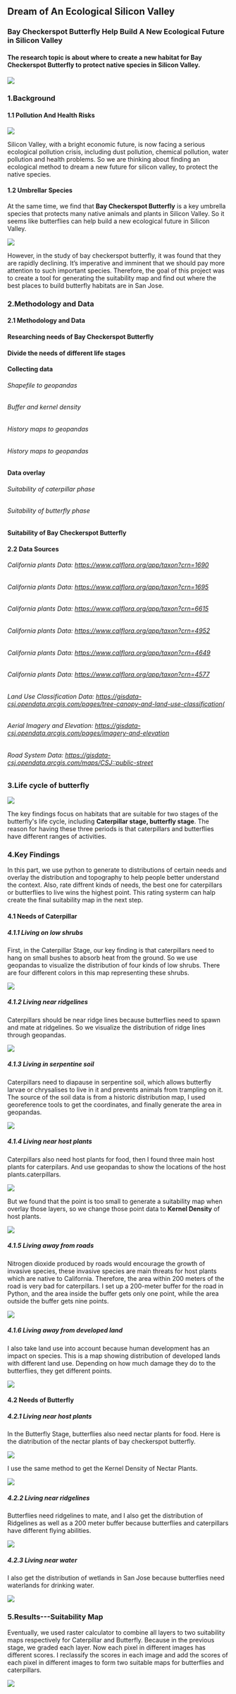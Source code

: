 ## Dream of An Ecological Silicon Valley
### Bay Checkerspot Butterfly Help Build A New Ecological Future in Silicon Valley
#### The research topic is about where to create a new habitat for Bay Checkerspot Butterfly to protect native species in Silicon Valley.
![](https://raw.githubusercontent.com/sendu123/project_CYPLAN255/gh-pages/drawings/cover.png)

### 1.Background
#### 1.1 Pollution And Health Risks
![](https://raw.githubusercontent.com/sendu123/project_CYPLAN255/gh-pages/drawings/background.png)

Silicon Valley, with a bright economic future, is now facing a serious ecological pollution crisis, including dust pollution, chemical pollution, water pollution and health problems. So we are thinking about finding an ecological method to dream a new future for silicon valley, to protect the native species.

#### 1.2 Umbrellar Species
At the same time, we find that **Bay Checkerspot Butterfly** is a key umbrella species that protects many native animals and plants in Silicon Valley. So it seems like butterflies can help build a new ecological future in Silicon Valley. 

![](https://raw.githubusercontent.com/sendu123/project_CYPLAN255/gh-pages/drawings/umbrella.png)

However, in the study of bay checkerspot butterfly, it was found that they are rapidly declining. It’s imperative and imminent that we should pay more attention to such important species. Therefore, the goal of this project was to create a tool for generating the suitability map and find out where the best places to build butterfly habitats are in San Jose. 

### 2.Methodology and Data
#### 2.1 Methodology and Data
#### Researching needs of Bay Checkerspot Butterfly
#### Divide the needs of different life stages
#### Collecting data
###### Shapefile to geopandas
###### Buffer and kernel density
###### History maps to geopandas
###### History maps to geopandas
#### Data overlay
###### Suitability of caterpillar phase
###### Suitability of butterfly phase
#### Suitability of Bay Checkerspot Butterfly
#### 2.2 Data Sources
###### California plants Data: https://www.calflora.org/app/taxon?crn=1690
###### California plants Data: https://www.calflora.org/app/taxon?crn=1695
###### California plants Data: https://www.calflora.org/app/taxon?crn=6615
###### California plants Data: https://www.calflora.org/app/taxon?crn=4952
###### California plants Data: https://www.calflora.org/app/taxon?crn=4649
###### California plants Data: https://www.calflora.org/app/taxon?crn=4577
###### Land Use Classification Data: https://gisdata-csj.opendata.arcgis.com/pages/tree-canopy-and-land-use-classification(
###### Aerial Imagery and Elevation: https://gisdata-csj.opendata.arcgis.com/pages/imagery-and-elevation
###### Road System Data: https://gisdata-csj.opendata.arcgis.com/maps/CSJ::public-street

### 3.Life cycle of butterfly
![](https://raw.githubusercontent.com/sendu123/project_CYPLAN255/gh-pages/drawings/life.png)

The key findings focus on habitats that are suitable for two stages of the butterfly's life cycle, including **Caterpillar stage, butterfly stage**. The reason for having these three periods is that caterpillars and butterflies have different ranges of activities.

### 4.Key Findings
In this part, we use python to generate to distributions of certain needs and overlay the distribution and topography to help people better understand the context. Also, rate diffrent kinds of needs, the best one for caterpillars or butterflies to live wins the highest point. This rating systerm can halp create the final suitability map in the next step.

#### 4.1 Needs of Caterpillar
##### 4.1.1 Living on low shrubs
First, in the Caterpillar Stage, our key finding is that caterpillars need to hang on small bushes to absorb heat from the ground. So we use geopandas to visualize the distribution of four kinds of low shrubs. There are four different colors in this map representing these shrubs. 

![](https://raw.githubusercontent.com/sendu123/project_CYPLAN255/gh-pages/drawings/c_shrub2.png) 

##### 4.1.2 Living near ridgelines
Caterpillars should be near ridge lines because butterflies need to spawn and mate at ridgelines. So we visualize the distribution of ridge lines through geopandas.

![](https://raw.githubusercontent.com/sendu123/project_CYPLAN255/gh-pages/drawings/c_ridge1.png) 

##### 4.1.3 Living in serpentine soil

Caterpillars need to diapause in serpentine soil, which allows butterfly larvae or chrysalises to live in it and prevents animals from trampling on it. The source of the soil data is from a historic distribution map, I used georeference tools to get the coordinates, and finally generate the area in geopandas.

![](https://raw.githubusercontent.com/sendu123/project_CYPLAN255/gh-pages/drawings/c_soil3.png) 

##### 4.1.4 Living near host plants
Caterpillars also need host plants for food, then I found three main host plants for caterpilars. And use geopandas to show the locations of the host plants.caterpillars.

![](https://raw.githubusercontent.com/sendu123/project_CYPLAN255/gh-pages/drawings/cater%20plant.png)

But we found that the point is too small to generate a suitability map when overlay those layers, so we change those point data to **Kernel Density** of host plants.

![](https://raw.githubusercontent.com/sendu123/project_CYPLAN255/gh-pages/drawings/c_plant4.png) 

##### 4.1.5 Living away from roads
Nitrogen dioxide produced by roads would encourage the growth of invasive species, these invasive species are main threats for host plants which are native to California. Therefore, the area within 200 meters of the road is very bad for caterpillars. I set up a 200-meter buffer for the road in Python, and the area inside the buffer gets only one point, while the area outside the buffer gets nine points.

![](https://raw.githubusercontent.com/sendu123/project_CYPLAN255/gh-pages/drawings/t_road.png) 

##### 4.1.6 Living away from developed land
I also take land use into account because human development has an impact on species. This is a map showing distribution of developed lands with different land use. Depending on how much damage they do to the butterflies, they get different points.

![](https://raw.githubusercontent.com/sendu123/project_CYPLAN255/gh-pages/drawings/t_people.png) 

#### 4.2 Needs of Butterfly
##### 4.2.1 Living near host plants
In the Butterfly Stage, butterflies also need nectar plants for food. Here is the diatribution of the nectar plants of bay checkerspot butterfly.

![](https://raw.githubusercontent.com/sendu123/project_CYPLAN255/gh-pages/drawings/butter%20plant.png) 

I use the same method to get the Kernel Density of Nectar Plants.

![](https://raw.githubusercontent.com/sendu123/project_CYPLAN255/gh-pages/drawings/b_plant5.png)

##### 4.2.2 Living near ridgelines
Butterflies need ridgelines to mate, and I also get the distribution of Ridgelines as well as a 200 meter buffer because butterflies and caterpillars have different flying abilities.

![](https://raw.githubusercontent.com/sendu123/project_CYPLAN255/gh-pages/drawings/b_ridge6.png)

##### 4.2.3 Living near water
I also get the distribution of wetlands in San Jose because butterflies need waterlands for drinking water.

![](https://raw.githubusercontent.com/sendu123/project_CYPLAN255/gh-pages/drawings/b_water7.png)

### 5.Results---Suitability Map
Eventually, we used raster calculator to combine all layers to two suitability maps respectively for Caterpillar and Butterfly. Because in the previous stage, we graded each layer. Now each pixel in different images has different scores. I reclassify the scores in each image and add the scores of each pixel in different images to form two suitable maps for butterflies and caterpillars.

![](https://github.com/sendu123/project_CYPLAN255/blob/gh-pages/drawings/map_final.png)
